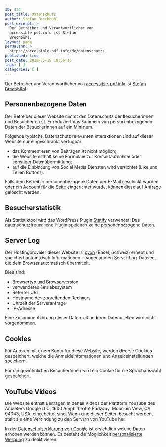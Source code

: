 ```yaml
---
ID: 424
post_title: Datenschutz
author: Stefan Brechbühl
post_excerpt: >
  Der Betreiber und Verantwortlicher von
  accessible-pdf.info ist Stefan
  Brechbühl.
layout: page
permalink: >
  https://accessible-pdf.info/de/datenschutz/
published: true
post_date: 2018-05-18 18:56:16
tags: [ ]
categories: [ ]
---
```

Der Betreiber und Verantwortlicher von [accessible-pdf.info][1] ist [Stefan Brechbühl][2].

## Personenbezogene Daten

Der Betreiber dieser Website nimmt den Datenschutz der Besucherinnen und Besucher ernst. Er reduziert das Sammeln von personenbezogenen Daten der BesucherInnen auf ein Minimum.

Folgende typische, Datenschutz relevanten Interaktionen sind auf dieser Website nur eingeschränkt verfügbar:

*   das Kommentieren von Beiträgen ist nicht möglich;
*   die Website enthält keine Formulare zur Kontaktaufnahme oder sonstiger Datenübermittlung;
*   auf die Einbindung von Social Media Diensten wird verzichtet (Like und Teilen Buttons).

Falls dem Betreiber personenbezogene Daten per E-Mail geschickt wurden oder ein Account für die Seite eingerichtet wurde, können diese auf Anfrage gelöscht werden.

## Besucherstatistik

Als Statistiktool wird das WordPress Plugin [Statify][3] verwendet. Das datenschutzfreundliche Plugin speichert keine personenbezogene Daten.

## Server Log

Der Hostingprovider dieser Website ist [cyon](https://www.cyon.ch/) (Basel, Schweiz) erhebt und speichert automatisch Informationen in sogenannten Server-Log-Dateien, die dein Browser automatisch übermittelt.

Dies sind:

*   Browsertyp und Browserversion
*   verwendetes Betriebssystem
*   Referrer URL
*   Hostname des zugreifenden Rechners
*   Uhrzeit der Serveranfrage
*   IP-Adresse

Eine Zusammenführung dieser Daten mit anderen Datenquellen wird nicht vorgenommen.

## Cookies

Für Autoren mit einem Konto für diese Website, werden diverse Cookies gespeichert, welche die Anmeldeinformationen und Anzeigeinstellungen speichern.

Für die gewöhnlichen BesucherInnen wird ein Cookie für die Sprachauswahl gespeichert.

## YouTube Videos

Die Website enthält Beiträgen in denen Videos der Plattform YouTube des Anbieters Google LLC, 1600 Amphitheatre Parkway, Mountain View, CA 94043, USA, eingebettet sind. Wenn eine dieser Seiten besucht werden, stellt sie eine Verbindung zu den Servern von YouTube her. 

In der [Datenschutzerklärung von Google](https://www.google.de/intl/de/policies/privacy) ist ersichtlich welche Daten erhoben werden können. Es besteht die Möglichkeit [personalisierte Werbung](https://adssettings.google.com/authenticated) zu deaktivieren.

 [1]: https://accessible-pdf.info
 [2]: https://accessible-pdf.info/de/impressum/
 [3]: https://wordpress.org/plugins/statify/